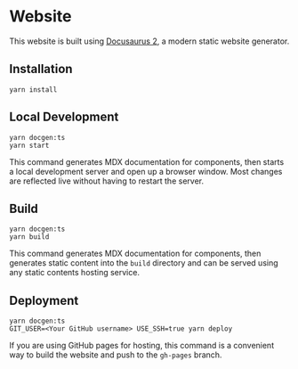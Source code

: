 # Website

This website is built using [Docusaurus 2](https://v2.docusaurus.io/), a modern static website generator.

## Installation

```console
yarn install
```

## Local Development

```console
yarn docgen:ts
yarn start
```

This command generates MDX documentation for components, then starts a local development server and open up a browser window. Most changes are reflected live without having to restart the server.

## Build

```console
yarn docgen:ts
yarn build
```

This command generates MDX documentation for components, then generates static content into the `build` directory and can be served using any static contents hosting service.

## Deployment

```console
yarn docgen:ts
GIT_USER=<Your GitHub username> USE_SSH=true yarn deploy
```

If you are using GitHub pages for hosting, this command is a convenient way to build the website and push to the `gh-pages` branch.

